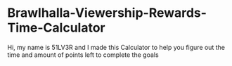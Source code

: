 # Brawlhalla-Viewership-Rewards-Time-Calculator

Hi, my name is 51LV3R and I made this Calculator to help you figure out the time and amount of points left to complete the goals
